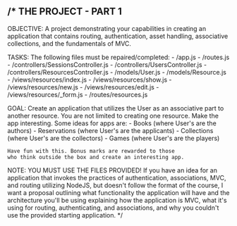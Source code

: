 /*
  THE PROJECT - PART 1
  --------------------

  OBJECTIVE:
    A project demonstrating your capabilities in creating
    an application that contains routing, authentication,
    asset handling, associative collections, and the
    fundamentals of MVC.

  TASKS:
    The following files must be repaired/completed:
    - /app.js
    - /routes.js
    - /controllers/SessionsController.js
    - /controllers/UsersController.js
    - /controllers/ResourcesController.js
    - /models/User.js
    - /models/Resource.js
    - /views/resources/index.js
    - /views/resources/show.js
    - /views/resources/new.js
    - /views/resources/edit.js
    - /views/resources/_form.js
    - /routes/resources.js
  
  GOAL:
    Create an application that utilizes the User as an
    associative part to another resource. You are not
    limited to creating one resource. Make the app
    interesting. Some ideas for apps are:
    - Books (where User's are the authors)
    - Reservations (where User's are the applicants)
    - Collections (where User's are the collectors)
    - Games (where User's are the players)

    Have fun with this. Bonus marks are rewarded to those
    who think outside the box and create an interesting app.
  
  NOTE:
    YOU MUST USE THE FILES PROVIDED!
    If you have an idea for an application that invokes the
    practices of authentication, associations, MVC, and routing
    utilizing NodeJS, but doesn't follow the format of the course,
    I want a proposal outlining what functionality the application
    will have and the architecture you'll be using explaining
    how the application is MVC, what it's using for routing,
    authenticating, and associations, and why you couldn't use the
    provided starting application.
*/

